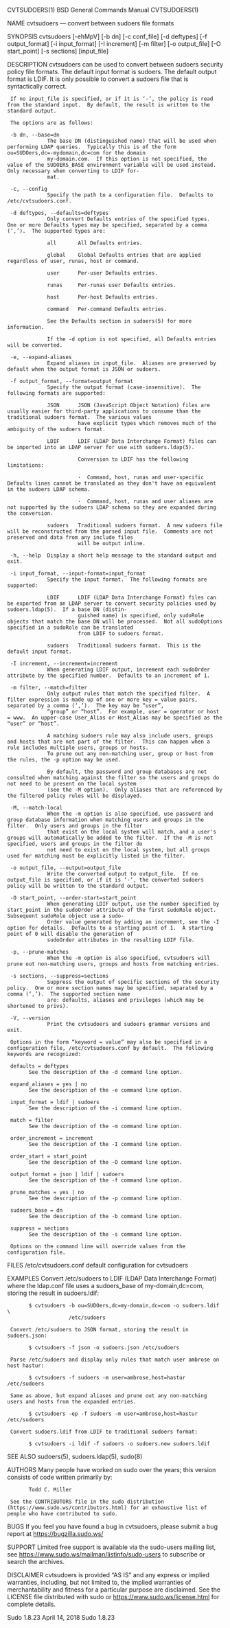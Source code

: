 CVTSUDOERS(1)                                                                  BSD General Commands Manual                                                                  CVTSUDOERS(1)

NAME
     cvtsudoers — convert between sudoers file formats

SYNOPSIS
     cvtsudoers [-ehMpV] [-b dn] [-c conf_file] [-d deftypes] [-f output_format] [-i input_format] [-I increment] [-m filter] [-o output_file] [-O start_point] [-s sections]
                [input_file]

DESCRIPTION
     cvtsudoers can be used to convert between sudoers security policy file formats.  The default input format is sudoers.  The default output format is LDIF.  It is only possible to
     convert a sudoers file that is syntactically correct.

     If no input_file is specified, or if it is ‘-’, the policy is read from the standard input.  By default, the result is written to the standard output.

     The options are as follows:

     -b dn, --base=dn
                 The base DN (distinguished name) that will be used when performing LDAP queries.  Typically this is of the form ou=SUDOers,dc=-mydomain,dc=com for the domain
                 my-domain.com.  If this option is not specified, the value of the SUDOERS_BASE environment variable will be used instead.  Only necessary when converting to LDIF for‐
                 mat.

     -c, --config
                 Specify the path to a configuration file.  Defaults to /etc/cvtsudoers.conf.

     -d deftypes, --defaults=deftypes
                 Only convert Defaults entries of the specified types.  One or more Defaults types may be specified, separated by a comma (‘,’).  The supported types are:

                 all       All Defaults entries.

                 global    Global Defaults entries that are applied regardless of user, runas, host or command.

                 user      Per-user Defaults entries.

                 runas     Per-runas user Defaults entries.

                 host      Per-host Defaults entries.

                 command   Per-command Defaults entries.

                 See the Defaults section in sudoers(5) for more information.

                 If the -d option is not specified, all Defaults entries will be converted.

     -e, --expand-aliases
                 Expand aliases in input_file.  Aliases are preserved by default when the output format is JSON or sudoers.

     -f output_format, --format=output_format
                 Specify the output format (case-insensitive).  The following formats are supported:

                 JSON      JSON (JavaScript Object Notation) files are usually easier for third-party applications to consume than the traditional sudoers format.  The various values
                           have explicit types which removes much of the ambiguity of the sudoers format.

                 LDIF      LDIF (LDAP Data Interchange Format) files can be imported into an LDAP server for use with sudoers.ldap(5).

                           Conversion to LDIF has the following limitations:

                           ·  Command, host, runas and user-specific Defaults lines cannot be translated as they don't have an equivalent in the sudoers LDAP schema.

                           ·  Command, host, runas and user aliases are not supported by the sudoers LDAP schema so they are expanded during the conversion.

                 sudoers   Traditional sudoers format.  A new sudoers file will be reconstructed from the parsed input file.  Comments are not preserved and data from any include files
                           will be output inline.

     -h, --help  Display a short help message to the standard output and exit.

     -i input_format, --input-format=input_format
                 Specify the input format.  The following formats are supported:

                 LDIF      LDIF (LDAP Data Interchange Format) files can be exported from an LDAP server to convert security policies used by sudoers.ldap(5).  If a base DN (distin‐
                           guished name) is specified, only sudoRole objects that match the base DN will be processed.  Not all sudoOptions specified in a sudoRole can be translated
                           from LDIF to sudoers format.

                 sudoers   Traditional sudoers format.  This is the default input format.

     -I increment, --increment=increment
                 When generating LDIF output, increment each sudoOrder attribute by the specified number.  Defaults to an increment of 1.

     -m filter, --match=filter
                 Only output rules that match the specified filter.  A filter expression is made up of one or more key = value pairs, separated by a comma (‘,’).  The key may be “user”,
                 “group” or “host”.  For example, user = operator or host = www.  An upper-case User_Alias or Host_Alias may be specified as the “user” or “host”.

                 A matching sudoers rule may also include users, groups and hosts that are not part of the filter.  This can happen when a rule includes multiple users, groups or hosts.
                 To prune out any non-matching user, group or host from the rules, the -p option may be used.

                 By default, the password and group databases are not consulted when matching against the filter so the users and groups do not need to be present on the local system
                 (see the -M option).  Only aliases that are referenced by the filtered policy rules will be displayed.

     -M, --match-local
                 When the -m option is also specified, use password and group database information when matching users and groups in the filter.  Only users and groups in the filter
                 that exist on the local system will match, and a user's groups will automatically be added to the filter.  If the -M is not specified, users and groups in the filter do
                 not need to exist on the local system, but all groups used for matching must be explicitly listed in the filter.

     -o output_file, --output=output_file
                 Write the converted output to output_file.  If no output_file is specified, or if it is ‘-’, the converted sudoers policy will be written to the standard output.

     -O start_point, --order-start=start_point
                 When generating LDIF output, use the number specified by start_point in the sudoOrder attribute of the first sudoRole object.  Subsequent sudoRole object use a sudo‐
                 Order value generated by adding an increment, see the -I option for details.  Defaults to a starting point of 1.  A starting point of 0 will disable the generation of
                 sudoOrder attributes in the resulting LDIF file.

     -p, --prune-matches
                 When the -m option is also specified, cvtsudoers will prune out non-matching users, groups and hosts from matching entries.

     -s sections, --suppress=sections
                 Suppress the output of specific sections of the security policy.  One or more section names may be specified, separated by a comma (‘,’).  The supported section name
                 are: defaults, aliases and privileges (which may be shortened to privs).

     -V, --version
                 Print the cvtsudoers and sudoers grammar versions and exit.

     Options in the form “keyword = value” may also be specified in a configuration file, /etc/cvtsudoers.conf by default.  The following keywords are recognized:

     defaults = deftypes
           See the description of the -d command line option.

     expand_aliases = yes | no
           See the description of the -e command line option.

     input_format = ldif | sudoers
           See the description of the -i command line option.

     match = filter
           See the description of the -m command line option.

     order_increment = increment
           See the description of the -I command line option.

     order_start = start_point
           See the description of the -O command line option.

     output_format = json | ldif | sudoers
           See the description of the -f command line option.

     prune_matches = yes | no
           See the description of the -p command line option.

     sudoers_base = dn
           See the description of the -b command line option.

     suppress = sections
           See the description of the -s command line option.

     Options on the command line will override values from the configuration file.

FILES
     /etc/cvtsudoers.conf      default configuration for cvtsudoers

EXAMPLES
     Convert /etc/sudoers to LDIF (LDAP Data Interchange Format) where the ldap.conf file uses a sudoers_base of my-domain,dc=com, storing the result in sudoers.ldif:

           $ cvtsudoers -b ou=SUDOers,dc=my-domain,dc=com -o sudoers.ldif \
                        /etc/sudoers

     Convert /etc/sudoers to JSON format, storing the result in sudoers.json:

           $ cvtsudoers -f json -o sudoers.json /etc/sudoers

     Parse /etc/sudoers and display only rules that match user ambrose on host hastur:

           $ cvtsudoers -f sudoers -m user=ambrose,host=hastur /etc/sudoers

     Same as above, but expand aliases and prune out any non-matching users and hosts from the expanded entries.

           $ cvtsudoers -ep -f sudoers -m user=ambrose,host=hastur /etc/sudoers

     Convert sudoers.ldif from LDIF to traditional sudoers format:

           $ cvtsudoers -i ldif -f sudoers -o sudoers.new sudoers.ldif

SEE ALSO
     sudoers(5), sudoers.ldap(5), sudo(8)

AUTHORS
     Many people have worked on sudo over the years; this version consists of code written primarily by:

           Todd C. Miller

     See the CONTRIBUTORS file in the sudo distribution (https://www.sudo.ws/contributors.html) for an exhaustive list of people who have contributed to sudo.

BUGS
     If you feel you have found a bug in cvtsudoers, please submit a bug report at https://bugzilla.sudo.ws/

SUPPORT
     Limited free support is available via the sudo-users mailing list, see https://www.sudo.ws/mailman/listinfo/sudo-users to subscribe or search the archives.

DISCLAIMER
     cvtsudoers is provided “AS IS” and any express or implied warranties, including, but not limited to, the implied warranties of merchantability and fitness for a particular purpose
     are disclaimed.  See the LICENSE file distributed with sudo or https://www.sudo.ws/license.html for complete details.

Sudo 1.8.23                                                                           April 14, 2018                                                                          Sudo 1.8.23
